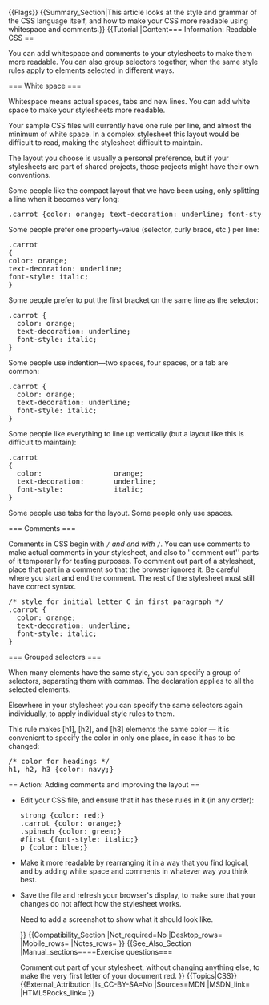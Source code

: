 {{Flags}}
{{Summary_Section|This article looks at the style and grammar of the CSS language itself, and how to make your CSS more readable using whitespace and comments.}}
{{Tutorial
|Content=== Information: Readable CSS ==
 
You can add whitespace and comments to your stylesheets to make them more readable. You can also group selectors together, when the same style rules apply to elements selected in different ways.
 
=== White space ===
 
Whitespace means actual spaces, tabs and new lines. You can add white space to make your stylesheets more readable.

Your sample CSS files will currently have one rule per line, and almost the minimum of white space. In a complex stylesheet this layout would be difficult to read, making the stylesheet difficult to maintain.

The layout you choose is usually a personal preference, but if your stylesheets are part of shared projects, those projects might have their own conventions.

Some people like the compact layout that we have been using, only splitting a line when it becomes very long:

<pre>.carrot {color: orange; text-decoration: underline; font-style: italic;}</pre>
 
Some people prefer one property-value (selector, curly brace, etc.) per line:

<pre>.carrot
{
color: orange;
text-decoration: underline;
font-style: italic;
}</pre>

Some people prefer to put the first bracket on the same line as the selector:

<pre>.carrot {
  color: orange;
  text-decoration: underline;
  font-style: italic;
}</pre>
 
Some people use indention—two spaces, four spaces, or a tab are common:
 
<pre>.carrot {
  color: orange;
  text-decoration: underline;
  font-style: italic;
}</pre>
 
Some people like everything to line up vertically (but a layout like this is difficult to maintain):

<pre>.carrot
{
  color:                 orange;
  text-decoration:       underline;
  font-style:            italic;
}</pre>
  
Some people use tabs for the layout. Some people only use spaces.
 
=== Comments ===
 
Comments in CSS begin with <code>/*</code> and end with <code>*/</code>. You can use comments to make actual comments in your stylesheet, and also to ''comment out'' parts of it temporarily for testing purposes. To comment out part of a stylesheet, place that part in a comment so that the browser ignores it. Be careful where you start and end the comment. The rest of the stylesheet must still have correct syntax.

<pre>/* style for initial letter C in first paragraph */
.carrot {
  color: orange;
  text-decoration: underline;
  font-style: italic;
}</pre>
  
=== Grouped selectors ===
 
When many elements have the same style, you can specify a group of selectors, separating them with commas. The declaration applies to all the selected elements.

Elsewhere in your stylesheet you can specify the same selectors again individually, to apply individual style rules to them.

This rule makes [h1], [h2], and [h3] elements the same color — it is convenient to specify the color in only one place, in case it has to be changed:

<pre>/* color for headings */
h1, h2, h3 {color: navy;}
</pre>
  
== Action: Adding comments and improving the layout ==
 
<ul>
<li><p>Edit your CSS file, and ensure that it has these rules in it (in any order):<p>

<pre>strong {color: red;}
.carrot {color: orange;}
.spinach {color: green;}
#first {font-style: italic;}
p {color: blue;}</pre></li>
<li><p>Make it more readable by rearranging it in a way that you find logical, and by adding white space and comments in whatever way you think best.</p></li>
<li><p>Save the file and refresh your browser's display, to make sure that your changes do not affect how the stylesheet works.</p></li>

<p class="note">Need to add a screenshot to show what it should look like.</p>
}}
{{Compatibility_Section
|Not_required=No
|Desktop_rows=
|Mobile_rows=
|Notes_rows=
}}
{{See_Also_Section
|Manual_sections====Exercise questions===

Comment out part of your stylesheet, without changing anything else, to make the very first letter of your document red.
}}
{{Topics|CSS}}
{{External_Attribution
|Is_CC-BY-SA=No
|Sources=MDN
|MSDN_link=
|HTML5Rocks_link=
}}